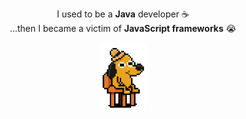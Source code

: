 <p align="center">
  I used to be a <b>Java</b> developer ☕<br/>
  ...then I became a victim of <b>JavaScript frameworks</b> 😭
</p>

<p align="center">
  <img src="doge.webp" width="75" alt="doge"/>
</p>
